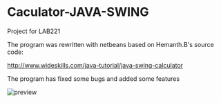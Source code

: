 # Caculator-JAVA-SWING
Project for LAB221

The program was rewritten with netbeans based on Hemanth.B's source code:

http://www.wideskills.com/java-tutorial/java-swing-calculator

The program has fixed some bugs and added some features

![preview](https://i.imgur.com/T6CpeJZ.png)
